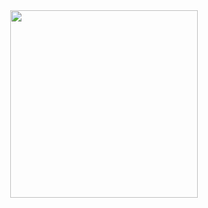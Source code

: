 <div align="center">
  <img height="300" src="https://github.com/Rock4ik/Rock4ik/raw/main/ukinami-yuzuhas-pixelated-loft-moewalls-com.mp4" />
</div>
